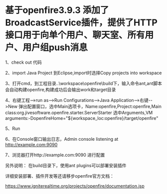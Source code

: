 基于openfire3.9.3
添加了BroadcastService插件，提供了HTTP接口用于向单个用户、聊天室、所有用户、用户组push消息
========
1、check out 代码

2、import Java Project 到Eclipse,import时选择Copy projects into workspace

3、打开cmd，到工程目录..\workspace\openfire\build下，输入命令ant,ant脚本会自动构建openfire,构建成功后会输出work和target目录

4、右键工程-->run as-->Run Configurations-->Java Application-->右键-->New
   弹出配置窗口，选中Main选项卡，Name:openfire,Project:openfire,Main class:org.jivesoftware.openfire.starter.ServerStarter
   选中Arguments,VM arguments:-DopenfireHome="${workspace_loc:openfire}/target/openfire"
   
5、Run

6、在Console窗口输出日志，Admin console listening at http://example.com:9090

7、浏览器打开http://example.com:9090 进行配置


另外说明：
在build目录下，使用ant plugins可以部署安装插件


详细安装部署、插件开发等还请移步openfire官方文档：

https://www.igniterealtime.org/projects/openfire/documentation.jsp
